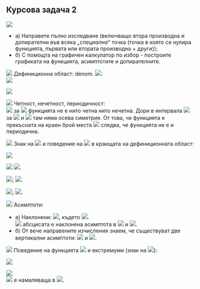 ## Курсова задача 2

<img src="https://latex.codecogs.com/svg.latex?f(x)=\frac{\sqrt{1+|x+2|}}{1-|x|}">

- a) Направете пълно изследване (включващо втора производна и допирателни във всяка *„специална“* точка (точка в която се нулира функцията, първата или втората производна + други));
- б) С помощта на графичен калкулатор по избор - построите графиката на функцията, асимптотите и допирателните.

<img src="https://latex.codecogs.com/svg.latex?\boxed{1.}"> Дефиниционна област: denom. <img src="https://latex.codecogs.com/svg.latex?1-|x|\neq{0}\Rightarrow{x\neq{\pm{1}}}">:<br>
<img src="https://latex.codecogs.com/svg.latex?x\in{(-\infty{,}-1)\cup{(-1,1)\cup{(1,+\infty})}}"><br>

![](https://github.com/andy489/Data_Structures_and_Algorithms_CPP/blob/master/assets/Graphic%2001.png)

<img src="https://latex.codecogs.com/svg.latex?\boxed{2.}"> Четност, нечетност, периодичност:<br>
<img src="https://latex.codecogs.com/svg.latex?f(2)=-\sqrt{5},f(-2)=-1,-f(2)=\sqrt{5}\Rightarrow{f(x)\neq{f(-x)},f(-x)\neq{-f(x)}"> за
<img src="https://latex.codecogs.com/svg.latex?{\forall{x}\Rightarrow{}}"> функцията не е нито четна нито нечетна. Дори в интервала <img src="https://latex.codecogs.com/svg.latex?(-1,1):f(x_0+x)\neq{f(x_0-x)}"> за <img src="https://latex.codecogs.com/svg.latex?\forall{x}\in{(-1,1)}"> и <img src="https://latex.codecogs.com/svg.latex?x_0=0\Rightarrow"> там няма осева симетрия. От това, че функцията е прекъсната на краен брой места <img src="https://latex.codecogs.com/svg.latex?\{-1,1\}"> следва, че функцията не е и периодична.

<img src="https://latex.codecogs.com/svg.latex?\boxed{3.}"> Знак на <img src="https://latex.codecogs.com/svg.latex?f(x)"> и поведение на <img src="https://latex.codecogs.com/svg.latex?f(x)"> в краищата на дефиниционната област:

![](https://github.com/andy489/Data_Structures_and_Algorithms_CPP/blob/master/assets/Graphic%2002.png)

<img src="https://latex.codecogs.com/svg.latex?\lim_{x\rightarrow{\pm{\infty}}}f(x)=\lim_{x\rightarrow{\pm{\infty}}"> <img src="https://latex.codecogs.com/svg.latex?\frac{\sqrt{1+|x+2|}}{1-|x|}\sim{\frac{\sqrt{x}}{-|x|}}\sim{-0}">.

<img src="https://latex.codecogs.com/svg.latex?\lim_{x\rightarrow{{-1^-}}}f(x)\sim{\frac{\sqrt{2}}{-0}}\sim{-\infty}">; 
<img src="https://latex.codecogs.com/svg.latex?\lim_{x\rightarrow{{-1^+}}}f(x)\sim{\frac{\sqrt{2}}{+0}}\sim{+\infty}">.

<img src="https://latex.codecogs.com/svg.latex?\lim_{x\rightarrow{{1^-}}}f(x)\sim{\frac{\sqrt{2}}{+0}}\sim{+\infty}">;
<img src="https://latex.codecogs.com/svg.latex?\lim_{x\rightarrow{{1^+}}}f(x)\sim{\frac{\sqrt{2}}{-0}}\sim{-\infty}">.

<img src="https://latex.codecogs.com/svg.latex?\boxed{4.}"> Асимптоти:<br>
- a) Наклонени: <img src="https://latex.codecogs.com/svg.latex?y=kx+n">, където <img src="https://latex.codecogs.com/svg.latex?k=\lim_{x\rightarrow{\pm\infty}}{\frac{f(x)}{x}}=\lim_{x\rightarrow{\pm\infty}}\frac{\sqrt{1+|x+2|}}{x(1-|x|)}\sim\frac{\sqrt{x}}{x^2}\sim{0}\Rightarrow{y=n}">.<br><img src="https://latex.codecogs.com/svg.latex?n=\lim_{x\rightarrow{\pm\infty}}(f(x)-kx)=\lim_{x\rightarrow{\pm\infty}}f(x)=0\Rightarrow"> абсцисата е наклонена асимптота в <img src="https://latex.codecogs.com/svg.latex?-\infty"> и <img src="https://latex.codecogs.com/svg.latex?+\infty">. 
- б) От вече направените изчисления знаем, че съществуват две вертикални асимптоти: <img src="https://latex.codecogs.com/svg.latex?g_1:x-=1"> и <img src="https://latex.codecogs.com/svg.latex?g_2:x=1">.

<img src="https://latex.codecogs.com/svg.latex?\boxed{5.}"> Поведение на функцията <img src="https://latex.codecogs.com/svg.latex?f(x)"> и екстремуми (знак на <img src="https://latex.codecogs.com/svg.latex?f'(x)">):

![](https://github.com/andy489/Data_Structures_and_Algorithms_CPP/blob/master/assets/Graphic%2003.png)

<img src="https://latex.codecogs.com/svg.latex?x\in{(-\infty{,-2})}:f(x)=\frac{\sqrt{1-x-2}}{1+x}=\frac{1}{-\sqrt{-1-x}}=\frac{-1}{\sqrt{-(x+1)}}"><br>
<img src="https://latex.codecogs.com/svg.latex?f'(x)=\frac{(-1)'.\sqrt{-(x+1)}-(-1).(\sqrt{-(x+1)})'}{-(x+1)}=\frac{(-(x+1)^{\frac{1}{2}})'}{-(x+1)}=\frac{-1}{2(-x-1)^{\frac{3}{2}}}<0\Rightarrow{f(x)}"> е намаляваща в <img src="https://latex.codecogs.com/svg.latex?(-\infty{,-2})">.
